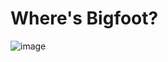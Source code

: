 # Where's Bigfoot?

![image](https://user-images.githubusercontent.com/82002107/133897523-14d928be-d018-491b-b6ac-f6e5494dd33d.png)

